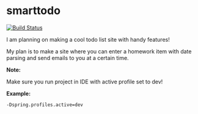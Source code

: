 # smarttodo
[![Build Status](https://travis-ci.com/kpfromer/smarttodo.svg?token=7p1t2Nn4yyCR5K5a1axz&branch=master)](https://travis-ci.com/kpfromer/smarttodo)

I am planning on making a cool todo list site with handy features!

My plan is to make a site where you can enter a homework item with date parsing and send emails to you at a certain time.

**Note:**

Make sure you run project in IDE with active profile set to dev!

**Example:**

`-Dspring.profiles.active=dev`
